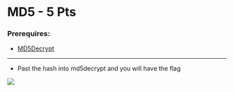 # MD5 - 5 Pts

### Prerequires:

- <a href="https://md5decrypt.net/#answer" rel="nofollow">MD5Decrypt</a>

-----------------

- Past the hash into md5decrypt and you will have the flag

<img src="https://cdn.discordapp.com/attachments/862667483709440010/862668882392383489/unknown.png">
